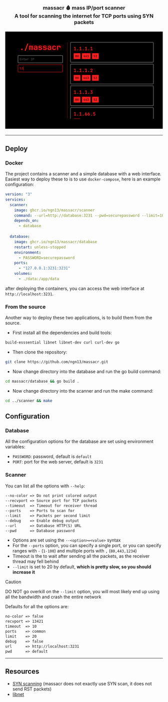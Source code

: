 <h3 align="center">
  massacr 🩸 mass IP/port scanner
  </br>
  A tool for scanning the internet for TCP ports using SYN packets
  </br>
  </br>
  <img src="assets/web.png">
</h3>

---

## Deploy
### Docker
The project contains a scanner and a simple database with a web interface. Easiest way to deploy these to is to use 
`docker-compose`, here is an example configuration:
```yml
version: "3"
services:
  scanner:
    image: ghcr.io/ngn13/massacr/scanner
    command: --url=http://database:3231 --pwd=securepassword --limit=100
    depends_on:
      - database

  database:
    image: ghcr.io/ngn13/massacr/database
    restart: unless-stopped
    environment:
      - PASSWORD=securepassword
    ports:
      - "127.0.0.1:3231:3231"
    volumes:
      - ./data:/app/data
```
after deploying the containers, you can access the web interface at `http://localhost:3231`.

### From the source
Another way to deploy these two applications, is to build them from the source.
- First install all the dependencies and build tools: 
```bash
build-esssential libnet libnet-dev curl curl-dev go
```
- Then clone the repository: 
```bash
git clone https://github.com/ngn13/massacr.git
```
- Now change directory into the database and run the go build command:
```bash
cd massacr/database && go build .
```
- Now change directory into the scanner and run the make command:
```bash 
cd ../scanner && make
```

## Configuration
### Database 
All the configuration options for the database are set using environment variables:
- `PASSWORD`: password, default is `default`
- `PORT`: port for the web server, default is `3231`

### Scanner 
You can list all the options with `--help`:
```
--no-color => Do not print colored output
--recvport => Source port for TCP packets
--timeout  => Timeout for receiver thread
--ports    => Ports to scan for
--limit    => Packets per second limit
--debug    => Enable debug output
--url      => Database HTTP(S) URL
--pwd      => Database password
```

- Options are set using the `--<option>=<value>` syntax
- For the `--ports` option, you can specify a single port, or you can specify ranges with `-` (`1-100`) and multiple ports with `,` (`80,443,1234`)
- Timeout is the to wait after sending all the packets, as the receiver thread may fell behind
- `--limit` is set to 20 by default, **which is pretty slow, so you should increase it**

> [!CAUTION]
> DO NOT go overkill on the `--limit` option, you will most likely end up using all the bandwidth and crash the entire network

Defaults for all the options are:
```
no-color => false
recvport => 13421
timeout  => 10
ports    => common
limit    => 20
debug    => false
url      => http://localhost:3231
pwd      => default
```

---

## Resources 
- [SYN scanning](https://nmap.org/book/synscan.html) (massacr does not exactly use SYN scan, it does not send RST packets)
- [libnet](https://github.com/libnet/libnet)
